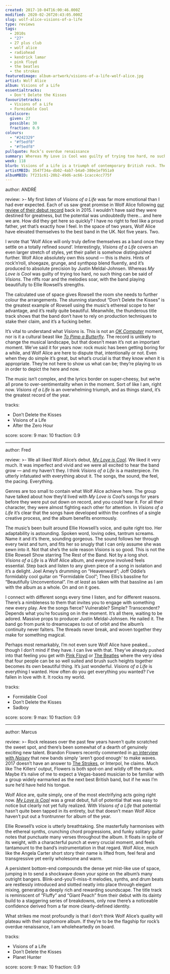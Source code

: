```yaml
---
created: 2017-10-04T16:00:46.000Z
modified: 2020-02-26T20:43:05.000Z
slug: wolf-alice-visions-of-a-life
type: reviews
tags:
  - 2010s
  - "27"
  - 27 plus club
  - wolf alice
  - radiohead
  - kendrick lamar
  - pink floyd
  - the beatles
  - the strokes
featuredimage: album-artwork/visions-of-a-life-wolf-alice.jpg
artist: Wolf Alice
album: Visions of a Life
essentialtracks:
  - Don't Delete the Kisses
favouritetracks:
  - Visions of a Life
  - Formidable Cool
totalscore:
  given: 27
  possible: 30
  fraction: 0.9
colours:
  - "#242329"
  - "#f5edf8"
  - "#f5edf8"
pullquote: Rock’s overdue renaissance
summary: Whereas My Love is Cool was guilty of trying too hard, no such thing can be said of Visions. The riffs roar and the melodies soar, with the band playing beautifully to Ellie Rowsell's strengths.
week: 118
blurb: Visions of a Life is a triumph of contemporary British rock. The riffs roar and the melodies soar, with the band playing beautifully to Ellie Rowsell's strengths.
artistMBID: 3547f34a-db02-4ab7-b4a0-380e1ef951a9
albumMBID: 7f231c61-20b2-49d6-ac66-1cacc4cc775f
---
```

author: ANDRÉ

review: >-
  My first listen of *Visions of a Life* was far more emotional than I had ever expected. Each of us saw great promise in Wolf Alice following [our review of their debut record](/reviews/wolf-alice-my-love-is-cool/) back in 2015. I wouldn’t have said they were destined for greatness, but the potential was undoubtedly there… and here we are. How did they get here so quickly? I have no right to feel like a proud father, yet that’s exactly how I feel. In the space of two years, Wolf Alice have elevated themselves to the best band in the UK. Not five years. Two.
  
  I wrote that ‘Wolf Alice will only truly define themselves as a band once they settle on a totally refined sound’. Interestingly, *Visions of a Life* covers an even larger stretch of styles, yet their pallet is somehow distinguished further. Wolf Alice absolutely own this sound — this is *theirs*. Hints of rock’n’roll, shoegaze, grunge, and synthpop blend fluently, and it’s produced to absolute precision by Justin Meldal-Johnsen. Whereas *My Love is Cool* was guilty of trying too hard, no such thing can be said of *Visions*. The riffs roar and the melodies soar, with the band playing beautifully to Ellie Rowsell’s strengths. 
  
  The calculated use of space gives Rowsell the room she needs to further colour the arrangements. The stunning standout “Don’t Delete the Kisses” is the greatest example of Rowsell using the music’s ethereal scope to her advantage, and it’s really quite beautiful. Meanwhile, the thunderous title track shows that the band don’t have to rely on production techniques to stake their claim, and it’s a fucking belter.
  
  It’s vital to understand what *Visions* is. This is not an [*OK Computer*](/reviews/radiohead-ok-computer/) moment, nor is it a cultural beast like [*To Pimp a Butterfly*](/reviews/kendrick-lamar-to-pimp-a-butterfly/). The record is unlikely to change the musical landscape, but that doesn’t mean it’s not an important moment. We’ve said it for years now: rock music has been getting boring for a while, and Wolf Alice are here to dispute that, intentionally or not. Even when they do simple it’s great, but what’s crucial is that they know *when* it is appropriate. They’re not here to show us what can be; they’re playing to us in order to depict the here and now. 
  
  The music isn’t complex, and the lyrics border on super-cheesy, but we’re all prone to over-sentimentality when in the moment. Sort of like I am, right now. *Visions of a Life* is an overwhelming triumph, and as things stand, it’s the greatest record of the year.

tracks:
  - Don’t Delete the Kisses
  - ­­Visions of a Life
  - ­­After the Zero Hour

score:
  score: 9
  max: 10
  fraction: 0.9

---
author: Fred

review: >-
  We all liked Wolf Alice’s debut, [*My Love is Cool*](/reviews/wolf-alice-my-love-is-cool/). We liked it very much. It was imperfect and vivid and we were all excited to hear the band grow — and my haven’t they. I think *Visions of a Life* is a masterpiece. I’m utterly infatuated with everything about it. The songs, the sound, the feel, the pacing. Everything. 
  
  Genres are too small to contain what Wolf Alice achieve here. The group have talked about how they’d lived with *My Love is Cool*’s songs for years before they were put out down on record, and you could hear it. For all their character, they were almost fighting each other for attention. In *Visions of a Life* it’s clear that the songs have developed within the confines of a single creative process, and the album benefits enormously.

  The music’s been built around Ellie Howsell’s voice, and quite right too. Her adaptability is astounding. Spoken word, loving odes, tantrum screams. Name it and it’s there, sounding gorgeous. The sound follows her through every twist and turn, and fits her so snugly that I can only assume she was sewn into it. Not that she’s the sole reason *Visions* is so good. This is not the Ellie Rowsell Show starring The Rest of the Band. Not by a long shot. *Visions of a Life* is a Wolf Alice album, and everyone involved feels essential. Step back and listen to any given piece of a song in isolation and it’s a delight. Joel Amey’s drumming on “Heavenward”; Joff Oddie’s formidably cool guitar on “Formidable Cool”; Theo Ellis’s bassline for “Beautifully Unconventional”. I’m *at least* as taken with that bassline as I am with the album as a whole. On and on it goes. 
  
  I connect with different songs every time I listen, and for different reasons. There’s a nimbleness to them that invites you to engage with something new every play. Are the songs fierce? Vulnerable? Simple? Transcendent? Depends what you’re focusing on in the moment. It’s all there, waiting to be adored. Massive props to producer Justin Meldal-Johnsen. He nailed it. The band go from punk to dreamscapes to out of orbit and the album’s continuity never falters. The threads never break, and woven together they make for something magical.

  Perhaps most remarkably, I’m not even sure Wolf Alice have peaked… though I don’t mind if they have. I can live with that. They’ve already pushed into that feeling you get with [Pink Floyd](/reviews/pink-floyd-the-dark-side-of-the-moon/) or [The Beatles](/reviews/the-beatles-revolver/) where the very idea that four people can be so well suited and brush such heights together becomes its own beautiful thing. It’s just wonderful. *Visions of a Life* is everything I wanted. How often do you get everything you wanted? I’ve fallen in love with it. It rocks my world.

tracks:
  - Formidable Cool
  - ­­Don’t Delete the Kisses
  - ­­Sadboy

score:
  score: 9
  max: 10
  fraction: 0.9

---
author: Marcus

review: >-
  Rock releases over the past few years haven’t quite scratched the sweet spot, and there’s been somewhat of a dearth of genuinely exciting new talent. Brandon Flowers recently commented in [an interview with *Noisey*](https://noisey.vice.com/en_uk/article/mbb9n8/the-killers-arent-dead-yet) that new bands simply 'aren’t good enough' to make waves. 2017 doesn’t have an answer to [The Strokes](/reviews/the-strokes-first-impressions-of-earth/), or Interpol, he claims. Much like The Killers’ output, Flowers is both spot-on and wildly off the mark. Maybe it’s naïve of me to expect a Vegas-based musician to be familiar with a group widely earmarked as the next best British band, but if he was I’m sure he’d have held his tongue. 
  
  Wolf Alice are, quite simply, one of the most electrifying acts going right now. [*My Love is Cool*](/reviews/wolf-alice-my-love-is-cool/) was a great debut, full of potential that was easy to notice but clearly not yet fully realized. With *Visions of a Life* that potential hasn’t quite been tapped in its entirety, but that doesn’t mean Wolf Alice haven’t put out a frontrunner for album of the year.

  Ellie Rowsell’s voice is utterly breathtaking. She masterfully harmonises with the ethereal synths, crunching chord progressions, and funky solitary guitar notes that punctuate many verses throughout the album. It floats in spite of its weight, with a characterful punch at every crucial moment, and feels tantamount to the band’s instrumentation in that regard. Wolf Alice, much like the Angela Carter short story their name is lifted from, feel feral and transgressive yet eerily wholesome and warm. 
  
  A persistent bottom-end compounds the dense yet mist-like use of space, jumping in to send a shockwave down your spine on the album’s many outright bangers. Blink-and-you’ll-miss-it melodies, synths, and drum beats are restlessly introduced and slotted neatly into place through elegant mixing, generating a deeply rich and rewarding soundscape. The title track is reminiscent of “Fluffy” and “Giant Peach” from their debut with its dainty build to a staggering series of breakdowns, only now there’s a noticeable confidence derived from a far more clearly-defined identity. 
  
  What strikes me most profoundly is that I don’t think Wolf Alice’s quality will plateau with their sophomore album. If they’re to be the flagship for rock’s overdue renaissance, I am wholeheartedly on board.

tracks:
  - Visions of a Life
  - ­­Don’t Delete the Kisses
  - ­­Planet Hunter

score:
  score: 9
  max: 10
  fraction: 0.9
